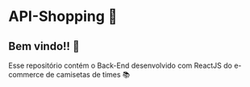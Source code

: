 # API-Shopping :rocket:

## Bem vindo!! :wave:

Esse repositório contém o Back-End desenvolvido com ReactJS do e-commerce de camisetas de times :books:
